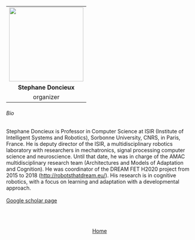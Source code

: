 ---
---

<br>
<br>


<div align="center">
  <table class="row">
  <tr>
    <td style="text-align: center"><img src="https://www.zupimages.net/up/23/10/bqco.jpg" style="width:200px;height:200px;"></td>
  </tr>
  <tr>
    <td style="text-align: center"><b>Stephane Doncieux</b></td>
  </tr>
  <tr>
    <td style="text-align: center">organizer</td>
  </tr>
    
  
  </table>
</div>



###### Bio

Stephane Doncieux is Professor in Computer Science at ISIR (Institute of Intelligent Systems and Robotics), Sorbonne University, CNRS, in Paris, France. He is deputy director of the ISIR, a multidisciplinary robotics laboratory with researchers in mechatronics, signal processing computer science and neuroscience. Until that date, he was in charge of the AMAC multidisciplinary research team (Architectures and Models of Adaptation and Cognition). He was coordinator of the DREAM FET H2020 project from 2015 to 2018 (http://robotsthatdream.eu/). His research is in cognitive robotics, with a focus on learning and adaptation with a developmental approach. 
<br>
<br>
<a href="https://scholar.google.com/citations?user=K7tt_7QAAAAJ&hl=fr&oi=ao">Google scholar page</a>
<br>
<br>
<br>
<br>


<div align="center">
	<a href="https://imolconf2023.github.io/">Home</a>
</div>

<br>
<br>

